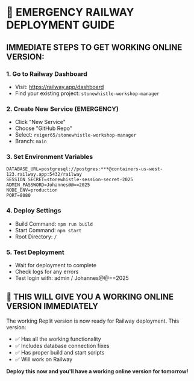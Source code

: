 # 🚀 EMERGENCY RAILWAY DEPLOYMENT GUIDE

## IMMEDIATE STEPS TO GET WORKING ONLINE VERSION:

### 1. **Go to Railway Dashboard**
- Visit: https://railway.app/dashboard
- Find your existing project: `stonewhistle-workshop-manager`

### 2. **Create New Service (EMERGENCY)**
- Click "New Service" 
- Choose "GitHub Repo"
- Select: `reiger65/stonewhistle-workshop-manager`
- Branch: `main`

### 3. **Set Environment Variables**
```
DATABASE_URL=postgresql://postgres:***@containers-us-west-123.railway.app:5432/railway
SESSION_SECRET=stonewhistle-session-secret-2025
ADMIN_PASSWORD=Johannes@@==2025
NODE_ENV=production
PORT=8080
```

### 4. **Deploy Settings**
- Build Command: `npm run build`
- Start Command: `npm start`
- Root Directory: `/`

### 5. **Test Deployment**
- Wait for deployment to complete
- Check logs for any errors
- Test login with: admin / Johannes@@==2025

## 🎯 **THIS WILL GIVE YOU A WORKING ONLINE VERSION IMMEDIATELY**

The working Replit version is now ready for Railway deployment. This version:
- ✅ Has all the working functionality
- ✅ Includes database connection fixes
- ✅ Has proper build and start scripts
- ✅ Will work on Railway

**Deploy this now and you'll have a working online version for tomorrow!**
